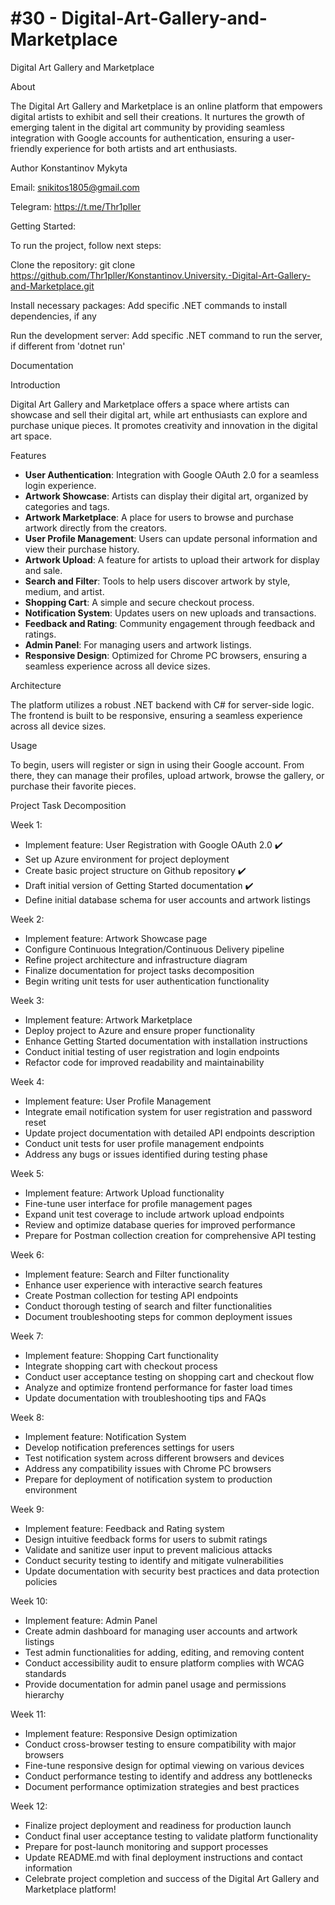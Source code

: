 # #30 -  Digital-Art-Gallery-and-Marketplace

Digital Art Gallery and Marketplace

About

The Digital Art Gallery and Marketplace is an online platform that empowers digital artists to exhibit and sell their creations. It nurtures the growth of emerging talent in the digital art community by providing seamless integration with Google accounts for authentication, ensuring a user-friendly experience for both artists and art enthusiasts.

Author
Konstantinov Mykyta

Email: snikitos1805@gmail.com

Telegram: https://t.me/Thr1pller

Getting Started:

To run the project, follow next steps:

Clone the repository: git clone https://github.com/Thr1pller/Konstantinov.University.-Digital-Art-Gallery-and-Marketplace.git

Install necessary packages: Add specific .NET commands to install dependencies, if any

Run the development server: Add specific .NET command to run the server, if different from 'dotnet run'

Documentation

Introduction

Digital Art Gallery and Marketplace offers a space where artists can showcase and sell their digital art, while art enthusiasts can explore and purchase unique pieces. It promotes creativity and innovation in the digital art space.

Features
- **User Authentication**: Integration with Google OAuth 2.0 for a seamless login experience.
- **Artwork Showcase**: Artists can display their digital art, organized by categories and tags.
- **Artwork Marketplace**: A place for users to browse and purchase artwork directly from the creators.
- **User Profile Management**: Users can update personal information and view their purchase history.
- **Artwork Upload**: A feature for artists to upload their artwork for display and sale.
- **Search and Filter**: Tools to help users discover artwork by style, medium, and artist.
- **Shopping Cart**: A simple and secure checkout process.
- **Notification System**: Updates users on new uploads and transactions.
- **Feedback and Rating**: Community engagement through feedback and ratings.
- **Admin Panel**: For managing users and artwork listings.
- **Responsive Design**: Optimized for Chrome PC browsers, ensuring a seamless experience across all device sizes.

Architecture

The platform utilizes a robust .NET backend with C# for server-side logic. The frontend is built to be responsive, ensuring a seamless experience across all device sizes.

Usage

To begin, users will register or sign in using their Google account. From there, they can manage their profiles, upload artwork, browse the gallery, or purchase their favorite pieces.

Project Task Decomposition

Week 1:
  - Implement feature: User Registration with Google OAuth 2.0 ✔️
  - Set up Azure environment for project deployment
  - Create basic project structure on Github repository ✔️
  - Draft initial version of Getting Started documentation ✔️
  - Define initial database schema for user accounts and artwork listings

Week 2:
  - Implement feature: Artwork Showcase page
  - Configure Continuous Integration/Continuous Delivery pipeline
  - Refine project architecture and infrastructure diagram
  - Finalize documentation for project tasks decomposition
  - Begin writing unit tests for user authentication functionality

Week 3:
  - Implement feature: Artwork Marketplace
  - Deploy project to Azure and ensure proper functionality
  - Enhance Getting Started documentation with installation instructions
  - Conduct initial testing of user registration and login endpoints
  - Refactor code for improved readability and maintainability

Week 4:
  - Implement feature: User Profile Management
  - Integrate email notification system for user registration and password reset
  - Update project documentation with detailed API endpoints description
  - Conduct unit tests for user profile management endpoints
  - Address any bugs or issues identified during testing phase

Week 5:
  - Implement feature: Artwork Upload functionality
  - Fine-tune user interface for profile management pages
  - Expand unit test coverage to include artwork upload endpoints
  - Review and optimize database queries for improved performance
  - Prepare for Postman collection creation for comprehensive API testing

Week 6:
  - Implement feature: Search and Filter functionality
  - Enhance user experience with interactive search features
  - Create Postman collection for testing API endpoints
  - Conduct thorough testing of search and filter functionalities
  - Document troubleshooting steps for common deployment issues

Week 7:
  - Implement feature: Shopping Cart functionality
  - Integrate shopping cart with checkout process
  - Conduct user acceptance testing on shopping cart and checkout flow
  - Analyze and optimize frontend performance for faster load times
  - Update documentation with troubleshooting tips and FAQs

Week 8:
  - Implement feature: Notification System
  - Develop notification preferences settings for users
  - Test notification system across different browsers and devices
  - Address any compatibility issues with Chrome PC browsers
  - Prepare for deployment of notification system to production environment

Week 9:
  - Implement feature: Feedback and Rating system
  - Design intuitive feedback forms for users to submit ratings
  - Validate and sanitize user input to prevent malicious attacks
  - Conduct security testing to identify and mitigate vulnerabilities
  - Update documentation with security best practices and data protection policies

Week 10:
  - Implement feature: Admin Panel
  - Create admin dashboard for managing user accounts and artwork listings
  - Test admin functionalities for adding, editing, and removing content
  - Conduct accessibility audit to ensure platform complies with WCAG standards
  - Provide documentation for admin panel usage and permissions hierarchy

Week 11:
  - Implement feature: Responsive Design optimization
  - Conduct cross-browser testing to ensure compatibility with major browsers
  - Fine-tune responsive design for optimal viewing on various devices
  - Conduct performance testing to identify and address any bottlenecks
  - Document performance optimization strategies and best practices

Week 12:
  - Finalize project deployment and readiness for production launch
  - Conduct final user acceptance testing to validate platform functionality
  - Prepare for post-launch monitoring and support processes
  - Update README.md with final deployment instructions and contact information
  - Celebrate project completion and success of the Digital Art Gallery and Marketplace platform!

